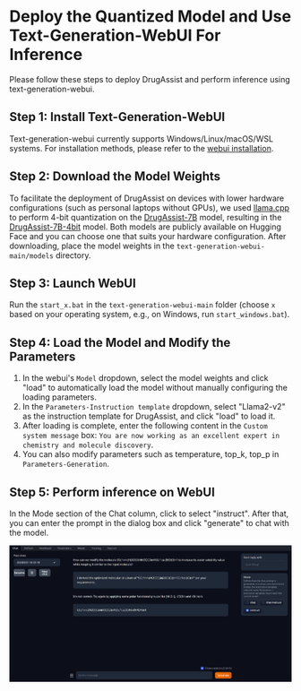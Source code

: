 # Deploy the Quantized Model and Use Text-Generation-WebUI For Inference

Please follow these steps to deploy DrugAssist and perform inference using text-generation-webui.

## Step 1: Install Text-Generation-WebUI

Text-generation-webui currently supports Windows/Linux/macOS/WSL systems. For installation methods, please refer to the [webui installation](https://github.com/oobabooga/text-generation-webui?tab=readme-ov-file#how-to-install).

## Step 2: Download the Model Weights
To facilitate the deployment of DrugAssist on devices with lower hardware configurations (such as personal laptops without GPUs), we used [llama.cpp](https://github.com/ggerganov/llama.cpp) to perform 4-bit quantization on the [DrugAssist-7B](https://huggingface.co/blazerye/DrugAssist-7B) model, resulting in the [DrugAssist-7B-4bit](https://huggingface.co/blazerye/DrugAssist-7B/blob/main/DrugAssist-7B-4bit.gguf) model. Both models are publicly available on Hugging Face and you can choose one that suits your hardware configuration. After downloading, place the model weights in the `text-generation-webui-main/models` directory.

## Step 3: Launch WebUI

Run the `start_x.bat` in the `text-generation-webui-main` folder (choose `x` based on your operating system, e.g., on Windows, run `start_windows.bat`).

## Step 4: Load the Model and Modify the Parameters

1. In the webui's `Model` dropdown, select the model weights and click "load" to automatically load the model without manually configuring the loading parameters.
2. In the `Parameters-Instruction template` dropdown, select "Llama2-v2" as the instruction template for DrugAssist, and click "load" to load it.
3. After loading is complete, enter the following content in the `Custom system message` box: `You are now working as an excellent expert in chemistry and molecule discovery`.
4. You can also modify parameters such as temperature, top_k, top_p in `Parameters-Generation`.

## Step 5: Perform inference on WebUI

In the Mode section of the Chat column, click to select "instruct". After that, you can enter the prompt in the dialog box and click "generate" to chat with the model.

<div align="center">
  <img src="fig/webui.png" width="700">
</div>